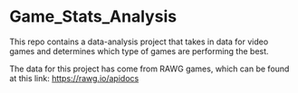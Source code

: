 # Game_Stats_Analysis
This repo contains a data-analysis project that takes in data for video games and determines which type of games are performing the best.

The data for this project has come from RAWG games, which can be found at this link: https://rawg.io/apidocs